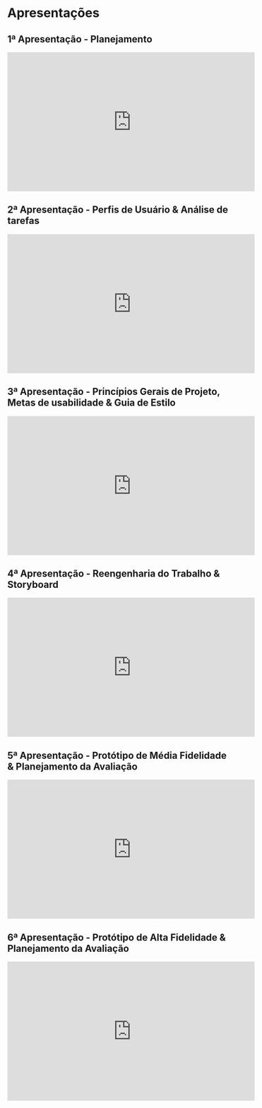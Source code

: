 # Apresentações

## 1ª Apresentação - Planejamento

<iframe width="560" height="315" src="https://www.youtube.com/embed/2Ossub1ceJs" frameborder="0" allow="accelerometer; autoplay; clipboard-write; encrypted-media; gyroscope; picture-in-picture" allowfullscreen></iframe>

## 2ª Apresentação - Perfis de Usuário & Análise de tarefas

<iframe width="560" height="315" src="https://www.youtube.com/embed/26aaL7OcQyo" frameborder="0" allow="accelerometer; autoplay; clipboard-write; encrypted-media; gyroscope; picture-in-picture" allowfullscreen></iframe>

## 3ª Apresentação - Princípios Gerais de Projeto, Metas de usabilidade & Guia de Estilo

<iframe width="560" height="315" src="https://www.youtube.com/embed/qReKwX98cPc" frameborder="0" allow="accelerometer; autoplay; clipboard-write; encrypted-media; gyroscope; picture-in-picture" allowfullscreen></iframe>

## 4ª Apresentação - Reengenharia do Trabalho & Storyboard

<iframe width="560" height="315" src="https://www.youtube.com/embed/wlimfggPF-w" frameborder="0" allow="accelerometer; autoplay; clipboard-write; encrypted-media; gyroscope; picture-in-picture" allowfullscreen></iframe>

## 5ª Apresentação - Protótipo de Média Fidelidade & Planejamento da Avaliação

<iframe width="560" height="315" src="https://www.youtube.com/embed/7u-7y7awAOI" frameborder="0" allow="accelerometer; autoplay; clipboard-write; encrypted-media; gyroscope; picture-in-picture" allowfullscreen></iframe>

## 6ª Apresentação - Protótipo de Alta Fidelidade & Planejamento da Avaliação

<iframe width="560" height="315" src="https://www.youtube.com/embed/L28FH9BBdHo" frameborder="0" allow="accelerometer; autoplay; clipboard-write; encrypted-media; gyroscope; picture-in-picture" allowfullscreen></iframe>
